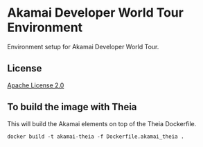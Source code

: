 # Akamai Developer World Tour Environment

Environment setup for Akamai Developer World Tour.

## License
[Apache License 2.0](LICENSE)

## To build the image with Theia 

This will build the Akamai elements on top of the Theia Dockerfile.

```
docker build -t akamai-theia -f Dockerfile.akamai_theia .
```
